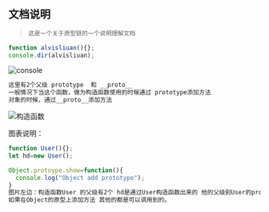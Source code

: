## 文档说明

>	```tex
>	这是一个关于原型链的一个说明理解文档
>	```

~~~js
function alvisliuan(){};
console.dir(alvisliuan);
~~~

![console](/Users/liuan/Documents/console.png)

~~~js
这里有2个父级 prototype  和 __proto__
一般情况下当这个函数，做为构造函数使用的时候通过 prototype添加方法
对象的时候，通过__proto__添加方法
~~~

![构造函数](/Users/liuan/Downloads/构造函数.png)

图表说明：

~~~js
function User(){};
let hd=new User();

Object.protoype.show=function(){
  console.log("Object add prototype");
}
图片左边：构造函数User 的父级有2个 hd是通过User构造函数出来的 他的父级别User的prototype
如果在Object的原型上添加方法 其他的都是可以调用到的。
~~~



